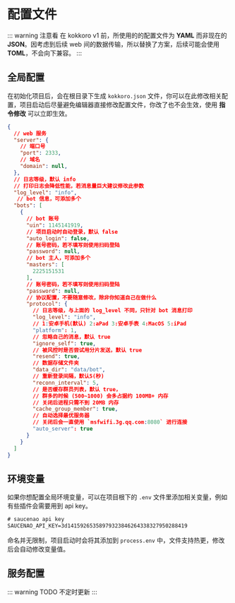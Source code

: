 # 配置文件

::: warning 注意看
在 kokkoro v1 前，所使用的的配置文件为 **YAML** 而非现在的 **JSON**。因考虑到后续 web 间的数据传输，所以替换了方案，后续可能会使用 **TOML**，不会向下兼容。
:::

## 全局配置

在初始化项目后，会在根目录下生成 `kokkoro.json` 文件，你可以在此修改相关配置，项目启动后尽量避免编辑器直接修改配置文件，你改了也不会生效，使用 **指令修改** 可以立即生效。

```json
{
  // web 服务
  "server": {
    // 端口号
    "port": 2333,
    // 域名
    "domain": null,
  },
  // 日志等级，默认 info
  // 打印日志会降低性能，若消息量巨大建议修改此参数
  "log_level": "info",
   // bot 信息，可添加多个
  "bots": [
    {
      // bot 账号
      "uin": 1145141919,
      // 项目启动时自动登录，默认 false
      "auto_login": false,
      // 账号密码，若不填写则使用扫码登陆
      "password": null,
      // bot 主人，可添加多个
      "masters": [
        2225151531
      ],
      // 账号密码，若不填写则使用扫码登陆
      "password": null,
      // 协议配置，不要随意修改，除非你知道自己在做什么
      "protocol": {
        // 日志等级，与上面的 log_level 不同，只针对 bot 消息打印
        "log_level": "info",
        // 1:安卓手机(默认) 2:aPad 3:安卓手表 4:MacOS 5:iPad
        "platform": 1,
        // 忽略自己的消息，默认 true
        "ignore_self": true,
        // 被风控时是否尝试用分片发送，默认 true
        "resend": true,
        // 数据存储文件夹
        "data_dir": "data/bot",
        // 重新登录间隔，默认5(秒)
        "reconn_interval": 5,
        // 是否缓存群员列表，默认 true，
        // 群多的时候 (500~1000) 会多占据约 100MB+ 内存
        // 关闭后进程只需不到 20MB 内存
        "cache_group_member": true,
        // 自动选择最优服务器
        // 关闭后会一直使用 `msfwifi.3g.qq.com:8080` 进行连接
        "auto_server": true
      }
    }
  ]
}
```

## 环境变量

如果你想配置全局环境变量，可以在项目根下的 `.env` 文件里添加相关变量，例如有些插件会需要用到 api key。

```tex
# saucenao api key
SAUCENAO_API_KEY=3d14159265358979323846264338327950288419
```

命名并无限制，项目启动时会将其添加到 `process.env` 中，文件支持热更，修改后会自动修改变量值。

## 服务配置

::: warning TODO
不定时更新
:::
